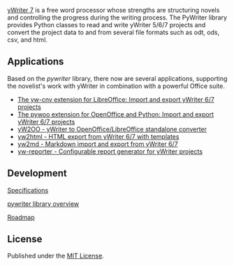 [yWriter 7](http://www.spacejock.com/yWriter7.html) is a free word processor whose strengths are structuring novels and controlling the progress during the writing process. The PyWriter library provides Python classes to read and write yWriter 5/6/7 projects and convert the project data to and from several file formats such as odt, ods, csv, and html.


## Applications

Based on the  _pywriter_  library, there now are several applications, supporting the novelist's work with yWriter in combination with a powerful Office suite. 

- [The yw-cnv extension for LibreOffice: Import and export yWriter 6/7 projects](https://peter88213.github.io/yw-cnv)
- [The pywoo extension for OpenOffice and Python: Import and export yWriter 6/7 projects](https://peter88213.github.io/pywoo)
- [yW2OO - yWriter to OpenOffice/LibreOffice standalone converter](https://peter88213.github.io/yW2OO)
- [yw2html - HTML export from yWriter 6/7 with templates](https://peter88213.github.io/yw2html)
- [yw2md - Markdown import and export from yWriter 6/7](https://peter88213.github.io/yw2md)
- [yw-reporter - Configurable report generator for yWriter projects](https://peter88213.github.io/yw-reporter)


## Development

[Specifications](devel/spec/index)

[pywriter library overview](devel/lib/pywriter)

[Roadmap](devel/roadmap)


## License

Published under the [MIT License](http://www.opensource.org/licenses/mit-license.php).